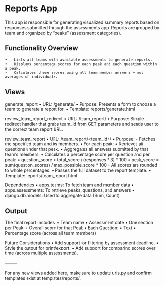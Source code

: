 # Reports App

This app is responsible for generating visualized summary reports based on responses submitted through the assessments app. Reports are grouped by team and organized by “peaks” (assessment categories).

## Functionality Overview
	•	Lists all teams with available assessments to generate reports.
	•	Displays percentage scores for each peak and each question within a peak.
	•	Calculates these scores using all team member answers — not averages of individuals.

## Views

generate_report
	•	URL: /generate/
	•	Purpose: Presents a form to choose a team to generate a report for.
	•	Template: reports/generate.html

review_team_report_redirect
	•	URL: /team_report/
	•	Purpose: Simple redirect handler that grabs team_id from GET parameters and sends user to the correct team report URL.

review_team_report
	•	URL: /team_report/<team_id>/
	•	Purpose:
    	•	Fetches the specified team and its members.
    	•	For each peak:
            •	Retrieves all questions under that peak.
            •	Aggregates all answers submitted by that team’s members.
            •	Calculates a percentage score per question and per peak:
                •	question_score = total_score / (responses * 3) * 100
                •	peak_score = sum(question_scores) / max_possible_score * 100
            •	All scores are rounded to whole percentages.
        •	Passes the full dataset to the report template.
	•	Template: reports/team_report.html

Dependencies
	•	apps.teams: To fetch team and member data
	•	apps.assessments: To retrieve peaks, questions, and answers
	•	django.db.models: Used to aggregate data (Sum, Count)

## Output

The final report includes:
	•	Team name
	•	Assessment date
	•	One section per Peak:
    	•	Overall score for that Peak
    	•	Each Question:
            •	Text
            •	Percentage score (across all team members)

Future Considerations
	•	Add support for filtering by assessment deadline.
	•	Style the output for print/export.
	•	Add support for comparing scores over time (across multiple assessments).

⸻

For any new views added here, make sure to update urls.py and confirm templates exist at templates/reports/.
